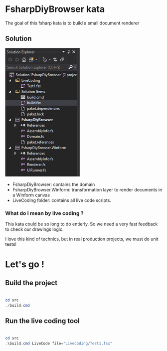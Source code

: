 # FsharpDiyBrowser kata

The goal of this fsharp kata is to build a small document renderer

## Solution

![solution](/docs/images/solution2.png)

- FsharpDiyBrowser: contains the domain
- FsharpDiyBrowser.Winform: transformation layer to render documents in a Winform canvas
- LiveCoding folder: contains all live code scripts.

### What do I mean by live coding ?

This kata could be so long to do entierly.
So we need a very fast feedback to check our drawings logic.

I love this kind of technics, but in real production projects, we must do unit tests!

# Let's go !

## Build the project

``` powershell

cd src
./build.cmd

```

## Run the live coding tool

``` powershell

cd src
.\build.cmd LiveCode file="LiveCoding/Test1.fsx"

```

